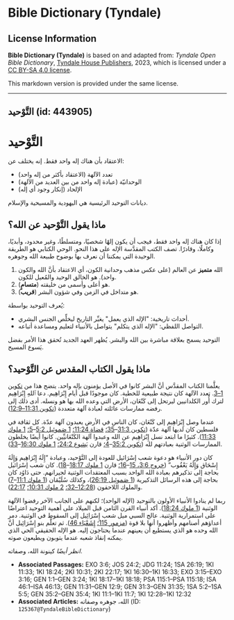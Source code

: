 # Bible Dictionary (Tyndale)

## License Information

**Bible Dictionary (Tyndale)** is based on and adapted from: _Tyndale Open Bible Dictionary_, [Tyndale House Publishers](https://tyndaleopenresources.com/), 2023, which is licensed under a [CC BY-SA 4.0 license](https://creativecommons.org/licenses/by-sa/4.0/legalcode.en).

This markdown version is provided under the same license.



--------------------------------

## التَّوْحيد (id: 443905)

التَّوْحيد
==========

الاعتقاد بأن هناك إله واحد فقط. إنه يختلف عن:

* تعدد الآلهة (الاعتقاد بأكثر من إله واحد)
* الوحدانيّة (عبادة إله واحد من بين العديد من الآلهة)
* الإلحاد (إنكار وجود أي إله)

ديانات التوحيد الرئيسية هي اليهودية والمسيحية والإسلام.

ماذا يقول التَّوْحيد عن الله؟
-----------------------------

إذا كان هناك إله واحد فقط، فيجب أن يكون إلهًا شخصيًا، ومتسلطًا، وغير محدود، وأبديًا، وكاملًا، وقادرًا. تصف الكتب المقدَّسة الإله على هذا النحو. الوحي الكتابي هو الطريقة الوحيدة التي يمكننا أن نعرف بها بوضوح طبيعة الله وجوهره. 

1. الله **متميز** عن العالم (على عكس مذهب وحدانية الكون، أي الاعتقاد بأنَّ الله والكون واحد). هو الخالق الوحيد والمُعيل للكون.
2. هو أعلى وأسمى من خليقته (**متسامٍ**).
3. هو متداخل في الزمن وفي شؤون البشر (**قريب**).

يُعرف التوحيد بواسطة:

* أحداث تاريخية: "الإله الذي يعمل" يغيِّر التاريخ ليخلِّص الجنس البشري.
* التواصل اللفظي: "الإله الذي يتكلم" يتواصل بالأنبياء لتعليم ومساعدة أتباعه.

التوحيد يسمح بعلاقة مباشرة بين الله والبشر. يُظهر العهد الجديد تُحقق هذا الأمر بفضل يَسوع المسيح.

ماذا يقول الكتاب المقدس عن التَّوْحيد؟
--------------------------------------

يعلَّمنا الكتاب المقدَّس أنَّ البشر كانوا في الأصل يؤمنون بإله واحد. يتضح هذا من [تكوين 1–3](https://ref.ly/Gen1:1-Gen3:24). تعدد الآلهة كان نتيجة طبيعية للخطية. كان موجودًا قبل أيام إِبْرَاهِيم. دعا ٱللهِ إِبْرَاهِيم لترك أُور الكلدانيين ليرتحل إلى كَنْعَان، الأرض التي وعده الله بها هو ونسله. أدى ذلك إلى رفضه ممارسات عائلته لعبادة آلهة متعددة ([تكوين 11:31–12:9](https://ref.ly/Gen11:31-Gen12:9)).

عندما وصل إِبْرَاهِيم إلى كَنْعَان، كان الناس في الأرض يعبدون آلهة عدّة. كل ثقافة في فلسطين كان لديها آلهة عدّة ([تكوين 31:3](https://ref.ly/Gen31:3-Gen31:35)–[35؛](https://ref.ly/Gen31:3-Gen31:35) [قضاة 11:24؛](https://ref.ly/Judg11:24) [1 صَموئِيل 5:2](https://ref.ly/1Sam5:2-1Sam5:5)–[5؛](https://ref.ly/1Sam5:2-1Sam5:5) [1 ملوك 11:33](https://ref.ly/1Kgs11:33)). كثيرًا ما ابتعد نسل إِبْرَاهِيم عن الله وعبدوا آلهة الكَنْعَانيِّين. كانوا أيضًا يخلطون الممارسات الوثنية بعبادتهم لله ([تكوين 35:2](https://ref.ly/Gen35:2-Gen35:4)–[4؛](https://ref.ly/Gen35:2-Gen35:4) قارن [يَشوع 24:2؛](https://ref.ly/Josh24:2) [1 ملوك 16:30](https://ref.ly/1Kgs16:30-1Kgs16:33)–[33](https://ref.ly/1Kgs16:30-1Kgs16:33)).

كان دور الأنبياء هو دعوة شعب إسْرَائيل للعودة إلى التَّوْحيد، وعبادة “إِلَهُ إِبْرَاهِيم وَإِلَهُ إِسْحَاق وَإِلَهُ يَعْقُوب” ([خروج 3:6، 15](https://ref.ly/Exod3:6,Exod3:15-Exod3:16)–[16؛](https://ref.ly/Exod3:6,Exod3:15-Exod3:16) قارن [1 ملوك 18:17](https://ref.ly/1Kgs18:17-1Kgs18:18)–[18](https://ref.ly/1Kgs18:17-1Kgs18:18)). كان شعب إسْرَائيل بحاجة إلى تذكيرهم بعبادة الله الواحد بسبب المعتقدات الوثنية لجيرانهم. حتى دَاوُد كان بحاجة إلى هذه الرسائل التذكيرية ([1 صَموئِيل 26:19](https://ref.ly/1Sam26:19))، وكذلك سُلَيْمَان ([1 ملوك 11:1](https://ref.ly/1Kgs11:1-1Kgs11:7)–[7](https://ref.ly/1Kgs11:1-1Kgs11:7)) والملوك اللاحقون ([12:28–32؛](https://ref.ly/1Kgs12:28-1Kgs12:32) [2 ملوك 10:31؛](https://ref.ly/2Kgs10:31) [22:17](https://ref.ly/2Kgs22:17)).

ربما لم ينادوا الأنبياء الأولون بالتوحيد (الإله الواحد)؛ لكنهم على الجانب الآخر رفضوا الآلهة الوثنية ([1 ملوك 18:24](https://ref.ly/1Kgs18:24)). أكد أنبياء القرن الثامن قبل الميلاد على أهمية التوحيد اعتراضًا على استمرارية الوثنية. عالج السبي ميل شعب إِسْرَائِيل إلى السقوط في الوثنية. دمر أعداؤهم أصنامهم وأظهروا أنها بلا قوة ([مزمور 115؛](https://ref.ly/Ps115:1-Ps115:18) [إِشَعْيَاء 46](https://ref.ly/Isa46:1-Isa46:13)). ثم تعلَّم بنو إِسْرَائِيل أنَّ الله وحده هو الذي يستطيع أن يعينهم عندما يحتاجون إليه. هو الإله الحقيقي الحي الذي يمكنه إنقاذ شعبه عندما يتوبون ويطيعون صوته.

*انظر أيضًا*  كينونة الله، وصفاته.

* **Associated Passages:** EXO 3:6; JOS 24:2; JDG 11:24; 1SA 26:19; 1KI 11:33; 1KI 18:24; 2KI 10:31; 2KI 22:17; 1KI 16:30–1KI 16:33; EXO 3:15–EXO 3:16; GEN 1:1–GEN 3:24; 1KI 18:17–1KI 18:18; PSA 115:1–PSA 115:18; ISA 46:1–ISA 46:13; GEN 11:31–GEN 12:9; GEN 31:3–GEN 31:35; 1SA 5:2–1SA 5:5; GEN 35:2–GEN 35:4; 1KI 11:1–1KI 11:7; 1KI 12:28–1KI 12:32
* **Associated Articles:** الله، جوهره وصفاته (ID: `125367@TyndaleBibleDictionary`)


